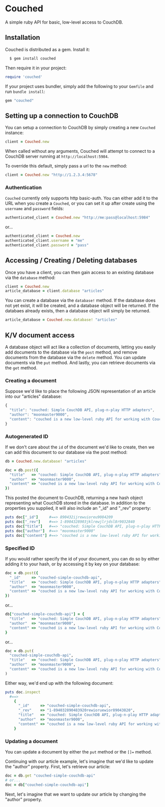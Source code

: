 # Couched

A simple ruby API for basic, low-level access to CouchDB. 

## Installation

Couched is distributed as a gem. Install it:

```sh
  $ gem install couched
```

Then require it in your project:

```ruby
require 'couched'
```

If your project uses bundler, simply add the following to your `Gemfile` and run `bundle install`:

```ruby
gem "couched"
```

## Setting up a connection to CouchDB

You can setup a connection to CouchDB by simply creating a new `Couched` instance:

```ruby
client = Couched.new
```

When called without any arguments, Couched will attempt to connect to a CouchDB server running at `http://localhost:5984`.

To override this default, simply pass a url to the `new` method:

```ruby
client = Couched.new "http://1.2.3.4:5678"
```

### Authentication

`Couched` currently only supports http basic-auth. You can either add it to the URL when you create a `Couched`, or you can set it up after create using the `username` and `password` fields:

```ruby
authenticated_client = Couched.new "http://me:pass@localhost:5984"
```

or...

```ruby
authenticated_client = Couched.new
authenticated_client.username = "me"
authenticated_client.password = "pass"
```

## Accessing / Creating / Deleting databases

Once you have a client, you can then gain access to an existing database via the `database` method:

```ruby
client = Couched.new
article_database = client.database "articles"
```

You can create a database via the `database!` method. If the database does not yet exist, it will be created, and a database object will be returned. If the databaes already exists, then a database object will simply be returned. 

```ruby
article_database = Couched.new.database! "articles"
```

## K/V document access

A database object will act like a collection of documents, letting you easily add documents to the database via the `post` method, and remove documents from the database via the `delete` method. You can update documents via the `put` method. And lastly, you can retrieve documents via the `get` method.

### Creating a document

Suppose we'd like to place the following JSON representation of an article into our "articles" database:

```javascript
{
  "title": "couched: Simple CouchDB API, plug-n-play HTTP adapters",
  "author": "moonmaster9000",
  "content": "couched is a new low-level ruby API for working with CouchDB"
}
```

### Autogenerated ID

If we don't care about the `id` of the document we'd like to create, then we can add this document to our database via the post method:

```ruby
db = Couched.new.database! "articles"

doc = db.post({
  "title"   => "couched: Simple CouchDB API, plug-n-play HTTP adapters",
  "author"  => "moonmaster9000",
  "content" => "couched is a new low-level ruby API for working with CouchDB"
})
``` 

This posted the document to CouchDB, returning a new hash object representing what CouchDB stored in the database. In addition to the properties you supplied, it will also include an "_id" and "_rev" property:

```ruby
puts doc["_id"]     #==> 890432ijrewuioreu9084209
puts doc["_rev"]    #==> 1-8904328903jklrewjlrjdsl8r9032840
puts doc["title"]   #==> "couched: Simple CouchDB API, plug-n-play HTTP adapters"
puts doc["author"]  #==> "moonmaster9000"
puts doc["content"] #==> "couched is a new low-level ruby API for working with CouchDB"
```


### Specified ID

If you would rather specify the id of your document, you can do so by either adding it to your hash, or by accessing it by key on your database:

```ruby
doc = db.post({
  "_id"     => "couched-simple-couchdb-api",
  "title"   => "couched: Simple CouchDB API, plug-n-play HTTP adapters",
  "author"  => "moonmaster9000",
  "content" => "couched is a new low-level ruby API for working with CouchDB"
})
```

or...

```ruby
db["couched-simple-couchdb-api"] = {
  "title"   => "couched: Simple CouchDB API, plug-n-play HTTP adapters",
  "author"  => "moonmaster9000",
  "content" => "couched is a new low-level ruby API for working with CouchDB"
}
```

or...

```ruby
doc = db.put(
  "couched-simple-couchdb-api", 
  "title"   => "couched: Simple CouchDB API, plug-n-play HTTP adapters",
  "author"  => "moonmaster9000",
  "content" => "couched is a new low-level ruby API for working with CouchDB"
)
```

Either way, we'd end up with the following document:

```ruby
puts doc.inspect
  #==>
    { 
      "_id"     => "couched-simple-couchdb-api",
      "_rev"    => "1-894032890483920rewioruewior89043820",
      "title"   => "couched: Simple CouchDB API, plug-n-play HTTP adapters",
      "author"  => "moonmaster9000",
      "content" => "couched is a new low-level ruby API for working with CouchDB"
    }
```

### Updating a document

You can update a document by either the `put` method or the `[]=` method. 

Continuing with our article example, let's imagine that we'd like to update the "author" property. First, let's retrieve our article:

```ruby
doc = db.get "couched-simple-couchdb-api"
# or...
doc = db["couched-simple-couchdb-api"]
```

Next, let's imagine that we want to update our article by changing the "author" property. 
